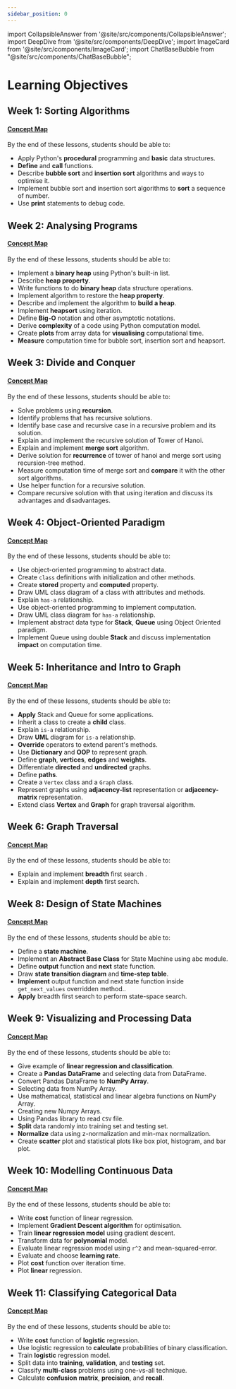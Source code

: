 ```yaml
---
sidebar_position: 0
---
```


import CollapsibleAnswer from '@site/src/components/CollapsibleAnswer';
import DeepDive from '@site/src/components/DeepDive';
import ImageCard from '@site/src/components/ImageCard';
import ChatBaseBubble from "@site/src/components/ChatBaseBubble";

# Learning Objectives

## Week 1: Sorting Algorithms

#### [Concept Map](/learning-objectives/python)

By the end of these lessons, students should be able to:

- Apply Python's **procedural** programming and **basic** data structures.
- **Define** and **call** functions.
- Describe **bubble sort** and **insertion sort** algorithms and ways to optimise it.
- Implement bubble sort and insertion sort algorithms to **sort** a sequence of number.
- Use **print** statements to debug code.

## Week 2: Analysing Programs

#### [Concept Map](/learning-objectives/analysing-programs)

By the end of these lessons, students should be able to:

- Implement a **binary heap** using Python's built-in list.
- Describe **heap property**.
- Write functions to do **binary heap** data structure operations.
- Implement algorithm to restore the **heap property**.
- Describe and implement the algorithm to **build a heap**.
- Implement **heapsort** using iteration.
- Define **Big-O** notation and other asymptotic notations.
- Derive **complexity** of a code using Python computation model.
- Create **plots** from array data for **visualising** computational time.
- **Measure** computation time for bubble sort, insertion sort and heapsort.

## Week 3: Divide and Conquer

#### [Concept Map](/learning-objectives/divide-conquer)

By the end of these lessons, students should be able to:

- Solve problems using **recursion**.
- Identify problems that has recursive solutions.
- Identify base case and recursive case in a recursive problem and its solution.
- Explain and implement the recursive solution of Tower of Hanoi.
- Explain and implement **merge sort** algorithm.
- Derive solution for **recurrence** of tower of hanoi and merge sort using recursion-tree method.
- Measure computation time of merge sort and **compare** it with the other sort algorithms.
- Use helper function for a recursive solution.
- Compare recursive solution with that using iteration and discuss its advantages and disadvantages.

## Week 4: Object-Oriented Paradigm

#### [Concept Map](/learning-objectives/oop)

By the end of these lessons, students should be able to:

- Use object-oriented programming to abstract data.
- Create `class` definitions with initialization and other methods.
- Create **stored** property and **computed** property.
- Draw UML class diagram of a class with attributes and methods.
- Explain `has-a` relationship.
- Use object-oriented programming to implement computation.
- Draw UML class diagram for `has-a` relationship.
- Implement abstract data type for **Stack**, **Queue** using Object Oriented paradigm.
- Implement Queue using double **Stack** and discuss implementation **impact** on computation time.


## Week 5: Inheritance and Intro to Graph

#### [Concept Map](/learning-objectives/inheritance-graph)

By the end of these lessons, students should be able to:
- **Apply** Stack and Queue for some applications.
- Inherit a class to create a **child** class.
- Explain `is-a` relationship.
- Draw **UML** diagram for `is-a` relationship.
- **Override** operators to extend parent's methods.
- Use **Dictionary** and **OOP** to represent graph.
- Define **graph**, **vertices**, **edges** and **weights**.
- Differentiate **directed** and **undirected** graphs.
- Define **paths**.
- Create a `Vertex` class and a `Graph` class.
- Represent graphs using **adjacency-list** representation or **adjacency-matrix** representation.
- Extend class **Vertex** and **Graph** for graph traversal algorithm.

## Week 6: Graph Traversal

#### [Concept Map](/learning-objectives/graph-traversal)
By the end of these lessons, students should be able to:
- Explain and implement **breadth** first search .
- Explain and implement **depth** first search.

## Week 8: Design of State Machines

#### [Concept Map](/learning-objectives/sm)

By the end of these lessons, students should be able to:

- Define a **state machine**.
- Implement an **Abstract Base Class** for State Machine using abc module.
- Define **output** function and **next** state function.
- Draw **state transition diagram** and **time-step table**.
- **Implement** output function and next state function inside `get_next_values` overridden method..
- **Apply** breadth first search to perform state-space search.

## Week 9: Visualizing and Processing Data

#### [Concept Map](/learning-objectives/vis-proc)

By the end of these lessons, students should be able to:

- Give example of **linear regression and classification**.
- Create a **Pandas DataFrame** and selecting data from DataFrame.
- Convert Pandas DataFrame to **NumPy Array**.
- Selecting data from NumPy Array.
- Use mathematical, statistical and linear algebra functions on NumPy Array.
- Creating new Numpy Arrays.
- Using Pandas library to read `CSV` file.
- **Split** data randomly into training set and testing set.
- **Normalize** data using z-normalization and min-max normalization.
- Create **scatter** plot and statistical plots like box plot, histogram, and bar plot.

## Week 10: Modelling Continuous Data

#### [Concept Map](/learning-objectives/modelling)

By the end of these lessons, students should be able to:

- Write **cost** function of linear regression.
- Implement **Gradient Descent algorithm** for optimisation.
- Train **linear regression model** using gradient descent.
- Transform data for **polynomial** model.
- Evaluate linear regression model using `r^2` and mean-squared-error.
- Evaluate and choose **learning rate**.
- Plot **cost** function over iteration time.
- Plot **linear** regression.

## Week 11: Classifying Categorical Data

#### [Concept Map](/learning-objectives/classify)

By the end of these lessons, students should be able to:

- Write **cost** function of **logistic** regression.
- Use logistic regression to **calculate** probabilities of binary classification.
- Train **logistic** regression model.
- Split data into **training**, **validation**, and **testing** set.
- Classify **multi-class** problems using one-vs-all technique.
- Calculate **confusion** **matrix**, **precision**, and **recall**.


